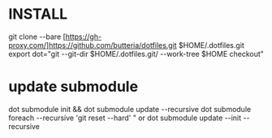 # INSTALL

git clone --bare [https://gh-proxy.com/]https://github.com/butteria/dotfiles.git $HOME/.dotfiles.git
export dot="git --git-dir $HOME/.dotfiles.git/ --work-tree $HOME checkout"
# update submodule
dot submodule init && dot submodule update --recursive
dot submodule foreach --recursive 'git reset --hard'
" or dot submodule update --init --recursive
